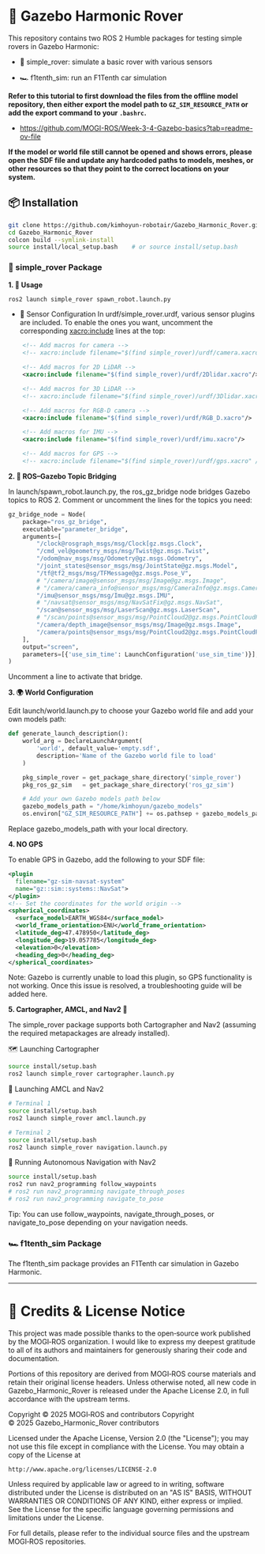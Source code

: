 # 🚗 Gazebo Harmonic Rover
This repository contains two ROS 2 Humble packages for testing simple rovers in Gazebo Harmonic:

- 🦾 simple_rover: simulate a basic rover with various sensors

- 🏎️ f1tenth_sim: run an F1Tenth car simulation

**Refer to this tutorial to first download the files from the offline model repository, then either export the model path to ```GZ_SIM_RESOURCE_PATH``` or add the export command to your ```.bashrc```.**

- https://github.com/MOGI-ROS/Week-3-4-Gazebo-basics?tab=readme-ov-file

**If the model or world file still cannot be opened and shows errors, please open the SDF file and update any hardcoded paths to models, meshes, or other resources so that they point to the correct locations on your system.**

## 📦 Installation
```bash
git clone https://github.com/kimhoyun-robotair/Gazebo_Harmonic_Rover.git
cd Gazebo_Harmonic_Rover
colcon build --symlink-install
source install/local_setup.bash    # or source install/setup.bash
```
### 🦾 simple_rover Package
**1. 🚀 Usage**
```bash
ros2 launch simple_rover spawn_robot.launch.py
```
- 🔌 Sensor Configuration
In urdf/simple_rover.urdf, various sensor plugins are included. To enable the ones you want, uncomment the corresponding <xacro:include> lines at the top:

```xml
    <!-- Add macros for camera -->
    <!-- xacro:include filename="$(find simple_rover)/urdf/camera.xacro" /-->

    <!-- Add macros for 2D LiDAR -->
    <xacro:include filename="$(find simple_rover)/urdf/2Dlidar.xacro"/>

    <!-- Add macros for 3D LiDAR -->
    <!-- xacro:include filename="$(find simple_rover)/urdf/3Dlidar.xacro" /-->

    <!-- Add macros for RGB-D camera -->
    <xacro:include filename="$(find simple_rover)/urdf/RGB_D.xacro"/>

    <!-- Add macros for IMU -->
    <xacro:include filename="$(find simple_rover)/urdf/imu.xacro"/>

    <!-- Add macros for GPS -->
    <!-- xacro:include filename="$(find simple_rover)/urdf/gps.xacro" /-->
```

**2. 🔄 ROS–Gazebo Topic Bridging**

In launch/spawn_robot.launch.py, the ros_gz_bridge node bridges Gazebo topics to ROS 2. Comment or uncomment the lines for the topics you need:

```python
gz_bridge_node = Node(
    package="ros_gz_bridge",
    executable="parameter_bridge",
    arguments=[
        "/clock@rosgraph_msgs/msg/Clock[gz.msgs.Clock",
        "/cmd_vel@geometry_msgs/msg/Twist@gz.msgs.Twist",
        "/odom@nav_msgs/msg/Odometry@gz.msgs.Odometry",
        "/joint_states@sensor_msgs/msg/JointState@gz.msgs.Model",
        "/tf@tf2_msgs/msg/TFMessage@gz.msgs.Pose_V",
        # "/camera/image@sensor_msgs/msg/Image@gz.msgs.Image",
        # "/camera/camera_info@sensor_msgs/msg/CameraInfo@gz.msgs.CameraInfo",
        "/imu@sensor_msgs/msg/Imu@gz.msgs.IMU",
        # "/navsat@sensor_msgs/msg/NavSatFix@gz.msgs.NavSat",
        "/scan@sensor_msgs/msg/LaserScan@gz.msgs.LaserScan",
        # "/scan/points@sensor_msgs/msg/PointCloud2@gz.msgs.PointCloudPacked",
        "/camera/depth_image@sensor_msgs/msg/Image@gz.msgs.Image",
        "/camera/points@sensor_msgs/msg/PointCloud2@gz.msgs.PointCloudPacked",
    ],
    output="screen",
    parameters=[{'use_sim_time': LaunchConfiguration('use_sim_time')}],
)
```
Uncomment a line to activate that bridge.

**3. 🌍 World Configuration**

Edit launch/world.launch.py to choose your Gazebo world file and add your own models path:

```python
def generate_launch_description():
    world_arg = DeclareLaunchArgument(
        'world', default_value='empty.sdf',
        description='Name of the Gazebo world file to load'
    )

    pkg_simple_rover = get_package_share_directory('simple_rover')
    pkg_ros_gz_sim   = get_package_share_directory('ros_gz_sim')

    # Add your own Gazebo models path below
    gazebo_models_path = "/home/kimhoyun/gazebo_models"
    os.environ["GZ_SIM_RESOURCE_PATH"] += os.pathsep + gazebo_models_path
```
Replace gazebo_models_path with your local directory.

**4. NO GPS**

To enable GPS in Gazebo, add the following to your SDF file:
```xml
<plugin
  filename="gz-sim-navsat-system"
  name="gz::sim::systems::NavSat">
</plugin>
<!-- Set the coordinates for the world origin -->
<spherical_coordinates>
  <surface_model>EARTH_WGS84</surface_model>
  <world_frame_orientation>ENU</world_frame_orientation>
  <latitude_deg>47.478950</latitude_deg>
  <longitude_deg>19.057785</longitude_deg>
  <elevation>0</elevation>
  <heading_deg>0</heading_deg>
</spherical_coordinates>
```
Note: Gazebo is currently unable to load this plugin, so GPS functionality is not working.
Once this issue is resolved, a troubleshooting guide will be added here.

**5. Cartographer, AMCL, and Nav2 🚀**

The simple_rover package supports both Cartographer and Nav2 (assuming the required metapackages are already installed).

🗺️ Launching Cartographer
```bash
source install/setup.bash
ros2 launch simple_rover cartographer.launch.py
```

🧭 Launching AMCL and Nav2
```bash
# Terminal 1
source install/setup.bash
ros2 launch simple_rover amcl.launch.py

# Terminal 2
source install/setup.bash
ros2 launch simple_rover navigation.launch.py
```

🤖 Running Autonomous Navigation with Nav2
```bash
source install/setup.bash
ros2 run nav2_programming follow_waypoints
# ros2 run nav2_programming navigate_through_poses
# ros2 run nav2_programming navigate_to_pose
```

Tip:
You can use follow_waypoints, navigate_through_poses, or navigate_to_pose depending on your navigation needs.

### 🏎️ f1tenth_sim Package
The f1tenth_sim package provides an F1Tenth car simulation in Gazebo Harmonic.

---

# 📜 Credits & License Notice

This project was made possible thanks to the open‑source work published by the MOGI‑ROS organization. I would like to express my deepest gratitude to all of its authors and maintainers for generously sharing their code and documentation.

Portions of this repository are derived from MOGI‑ROS course materials and retain their original license headers. Unless otherwise noted, all new code in Gazebo_Harmonic_Rover is released under the Apache License 2.0, in full accordance with the upstream terms.

Copyright © 2025 MOGI‑ROS and contributors
Copyright © 2025 Gazebo_Harmonic_Rover contributors

Licensed under the Apache License, Version 2.0 (the "License");
you may not use this file except in compliance with the License.
You may obtain a copy of the License at

    http://www.apache.org/licenses/LICENSE-2.0

Unless required by applicable law or agreed to in writing, software
distributed under the License is distributed on an "AS IS" BASIS,
WITHOUT WARRANTIES OR CONDITIONS OF ANY KIND, either express or implied.
See the License for the specific language governing permissions and
limitations under the License.

For full details, please refer to the individual source files and the upstream MOGI‑ROS repositories.
